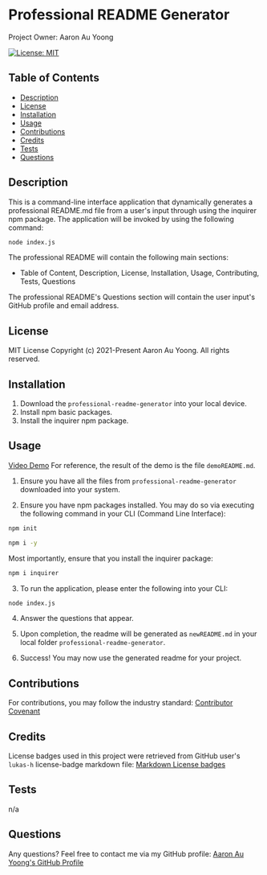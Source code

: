 # Professional README Generator
Project Owner: Aaron Au Yoong

[![License: MIT](https://img.shields.io/badge/License-MIT-yellow.svg)](https://choosealicense.com/licenses/mit/)

## Table of Contents
* [Description](#Description)
* [License](#License)
* [Installation](#Installation)
* [Usage](#Usage)
* [Contributions](#Contributions)
* [Credits](#Credits)
* [Tests](#Tests)
* [Questions](#Questions)


## Description
This is a command-line interface application that dynamically generates a professional README.md file from a user's input through using the inquirer npm package. The application will be invoked by using the following command:

```bash
node index.js
```

The professional README will contain the following main sections:
- Table of Content, Description, License, Installation, Usage, Contributing, Tests, Questions

The professional README's Questions section will contain the user input's GitHub profile and email address. 

## License 
MIT License
Copyright (c) 2021-Present Aaron Au Yoong. All rights reserved.
## Installation
1. Download the `professional-readme-generator` into your local device. 
2. Install npm basic packages. 
3. Install the inquirer npm package.

## Usage

[Video Demo](https://drive.google.com/file/d/1yjqNdqrUGRHgAJPAW9VkibPfx-A15k6H/view?usp=sharing)
For reference, the result of the demo is the file `demoREADME.md`.


1. Ensure you have all the files from `professional-readme-generator` downloaded into your system.

2. Ensure you have npm packages installed. You may do so via executing the following command in your CLI (Command Line Interface):
```bash
npm init
```

```bash
npm i -y
```

Most importantly, ensure that you install the inquirer package:

```bash
npm i inquirer
```

3. To run the application, please enter the following into your CLI:
```bash
node index.js
```

4. Answer the questions that appear. 

5. Upon completion, the readme will be generated as `newREADME.md` in your local folder `professional-readme-generator`. 

6. Success! You may now use the generated readme for your project.

## Contributions
For contributions, you may follow the industry standard: [Contributor Covenant](https://www.contributor-covenant.org/)

## Credits
License badges used in this project were retrieved from GitHub user's `lukas-h` license-badge markdown file: [Markdown License badges](https://gist.github.com/lukas-h/2a5d00690736b4c3a7ba)
## Tests
n/a
## Questions 
Any questions? Feel free to contact me via my GitHub profile: [Aaron Au Yoong's GitHub Profile](https://github.com/aaronauyoong)


